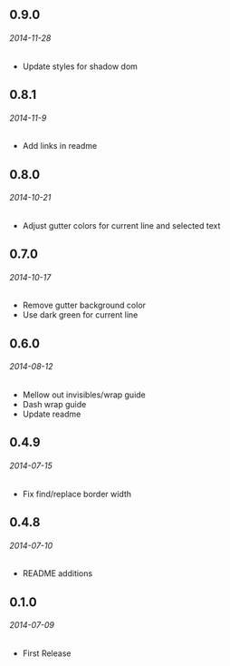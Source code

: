 ## 0.9.0
###### 2014-11-28
* Update styles for shadow dom

## 0.8.1
###### 2014-11-9
* Add links in readme

## 0.8.0
###### 2014-10-21
* Adjust gutter colors for current line and selected text

## 0.7.0
###### 2014-10-17
* Remove gutter background color
* Use dark green for current line

## 0.6.0
###### 2014-08-12
* Mellow out invisibles/wrap guide
* Dash wrap guide
* Update readme

## 0.4.9
###### 2014-07-15
* Fix find/replace border width

## 0.4.8
###### 2014-07-10
* README additions

## 0.1.0
###### 2014-07-09
* First Release
